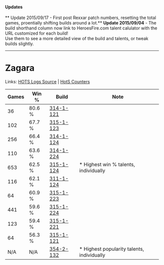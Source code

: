 #### Updates
** Update 2015/09/17 - First post Rexxar patch numbers, resetting the total games, proentially shifting builds around a lot.**
**Update 2015/09/04** - The build shorthand column now link to HeroesFire.com talent calulator with the URL customized for each build!  
Use them to see a more detailed view of the build and talents, or tweak builds slightly.

***

# Zagara

Links: [HOTS Logs Source](https://www.hotslogs.com/Sitewide/HeroDetails?Hero=Zagara) | [HotS Counters](http://hotscounters.com/#/hero/Zagara)

Games  | Win %  | Build     | Note
-----  | -----  | -----     | ----
36     | 80.6 % | [314-1-121](http://www.heroesfire.com/hots/talent-calculator/zagara#o8I1) | 
102    | 67.7 % | [315-1-123](http://www.heroesfire.com/hots/talent-calculator/zagara#oAkJ) | 
256    | 66.4 % | [314-1-124](http://www.heroesfire.com/hots/talent-calculator/zagara#o8I4) | 
110    | 63.6 % | [314-1-224](http://www.heroesfire.com/hots/talent-calculator/zagara#o8Je) | 
653    | 62.5 % | [315-1-124](http://www.heroesfire.com/hots/talent-calculator/zagara#oAkK) | * Highest win % talents, individually
116    | 62.1 % | [311-1-124](http://www.heroesfire.com/hots/talent-calculator/zagara#o0zK) | 
64     | 60.9 % | [315-1-223](http://www.heroesfire.com/hots/talent-calculator/zagara#oAlt) | 
441    | 59.6 % | [315-1-224](http://www.heroesfire.com/hots/talent-calculator/zagara#oAlu) | 
123    | 59.4 % | [315-1-221](http://www.heroesfire.com/hots/talent-calculator/zagara#oAlr) | 
64     | 56.3 % | [315-1-121](http://www.heroesfire.com/hots/talent-calculator/zagara#oAkH) | 
N/A    | N/A    | [354-2-132](http://www.heroesfire.com/hots/talent-calculator/zagara#pgBq) | * Highest popularity talents, individually
